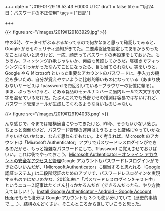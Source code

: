 
+++
date = "2019-01-29 19:53:43 +0000 UTC"
draft = false
title = "1月24日：パスワードの不正使用"
tags = ["日記"]

+++


{{< figure src="/images/20190129183929.jpg"  >}}

中の3時、ケータイがぶるぶるなってるので何かなぁと思って確認してみると、Google からセキュリティ通知がきてた。二要素認証を設定してあるからめったなことはないと思うけど、一応、顔洗ってパスワードの再設定をしておいた。もちろん、フィッシング詐欺じゃないか、何度も確認してからだ。寝起きでフィッシングに引っかかったなんてことになったら、目も当てられない。実をいうと、Google やら Microsoft といった重要なアカウントのパスワードは、手入力の機会も多いため、自分が覚えやすいように比較的弱いものになっている（あまり使わないサービスは 1password を毎回引いている＋ブラウザーの記憶に頼る）。まぁ、ぶっちゃけると、とある製品のモデルナンバーに脳内ルールで大文字小文字を混ぜているだけだ。たぶんこれでも外部からの推測は容易ではないけれど、パスワード管理ツールが生成してくれるような強いものじゃない。

{{< figure src="/images/20190129194033.png"  >}}

んな感じで、今までは結構適当にやってきたけど、昨今、そうもいかない感じ。ちょっと面倒だけど、パスワード管理の運用はもうちょっと厳格にやっていかなきゃいけないかなぁ、なんて思わんでもない。よく考えれば、Microsoft のアカウントは「Microsoft  Authenticator」アプリでパスワードレスログインができるのだから、もっと複雑なパスワードにして、1Password に覚えさせておけばいい。これは後でやっておこう。[Microsoft Authenticator – オンライン アカウントの安全なアクセスと管理](https://www.microsoft.com/ja-jp/account/authenticator)Google アカウントもパスワードレスログインができたらいいんだが、「Microsoft  Authenticator」に相当すると思われる「Google 認証システム」は二段階認証のためのアプリで、パスワードレスログインを実現するものではないのかな。2015年末に「パスワードレスログインをテスト中」というニュース記事はたくさん引っかかるんだが（できるんだったら、やり方教えてほしい！）。[Install Google Authenticator - Android - Google Account Help](https://support.google.com/accounts/answer/1066447)そもそも自分は Google アカウントも 3つ も使い分けていて（歴史的事情で……）、結構めんどくさい。そこんところから直していこうと思った。


